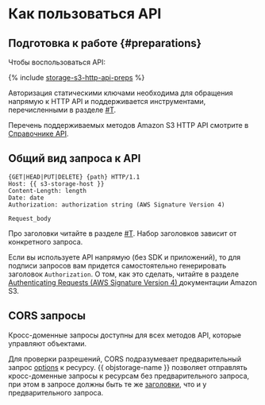# Как пользоваться API

## Подготовка к работе {#preparations}

Чтобы воспользоваться API:

{% include [storage-s3-http-api-preps](../_includes_service/storage-s3-http-api-preps.md) %}

Авторизация статическими ключами необходима для обращения напрямую к HTTP API и поддерживается инструментами, перечисленными в разделе [#T](../instruments/index.md).

Перечень поддерживаемых методов Amazon S3 HTTP API смотрите в [Справочнике API](api-ref/index.md).

## Общий вид запроса к API

```
{GET|HEAD|PUT|DELETE} {path} HTTP/1.1
Host: {{ s3-storage-host }}
Content-Length: length
Date: date
Authorization: authorization string (AWS Signature Version 4)

Request_body
```

Про заголовки читайте в разделе [#T](api-ref/common-request-headers.md). Набор заголовков зависит от конкретного запроса.

Если вы используете API напрямую (без SDK и приложений), то для подписи запросов вам придется самостоятельно генерировать заголовок `Authorization`. О том, как это сделать, читайте в разделе [Authenticating Requests (AWS Signature Version 4) ](https://docs.aws.amazon.com/AmazonS3/latest/API/sig-v4-authenticating-requests.html) документации Amazon S3.


## CORS запросы

Кросс-доменные запросы доступны для всех методов API, которые управляют объектами.

Для проверки разрешений, CORS подразумевает предварительный запрос [options](api-ref/object/options.md) к ресурсу. {{ objstorage-name }} позволяет отправлять кросс-доменные запросы к ресурсам без предварительного запроса, при этом в запросе должны быть те же [заголовки](api-ref/object/options.md#request-headers), что и у предварительного запроса.